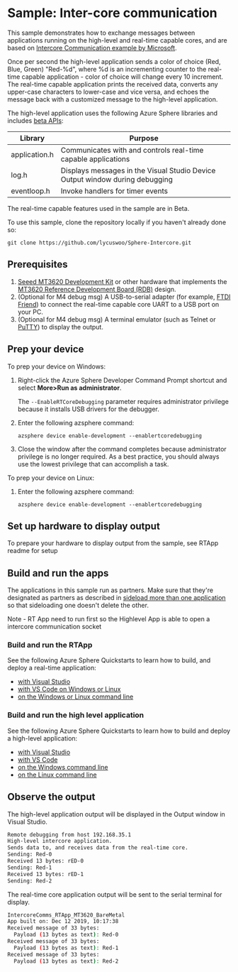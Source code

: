
# Sample: Inter-core communication

This sample demonstrates how to exchange messages between applications running on the high-level and real-time capable cores, and are based on [Intercore Communication example by Microsoft](https://github.com/Azure/azure-sphere-samples/tree/master/Samples/IntercoreComms).

Once per second the high-level application sends a color of choice (Red, Blue, Green) "Red-%d", where %d is an incrementing counter to the real-time capable application - color of choice will change every 10 increment. The real-time capable application prints the received data, converts any upper-case characters to lower-case and vice versa, and echoes the message back with a customized message to the high-level application.

The high-level application uses the following Azure Sphere libraries and includes [beta APIs](https://docs.microsoft.com/azure-sphere/app-development/use-beta):

|Library   |Purpose  |
|---------|---------|
|application.h |Communicates with and controls real-time capable applications |
|log.h |Displays messages in the Visual Studio Device Output window during debugging |
|eventloop.h |Invoke handlers for timer events |

The real-time capable features used in the sample are in Beta.

To use this sample, clone the repository locally if you haven't already done so:

```
git clone https://github.com/lycuswoo/Sphere-Intercore.git
```

## Prerequisites

1. [Seeed MT3620 Development Kit](https://aka.ms/azurespheredevkits) or other hardware that implements the [MT3620 Reference Development Board (RDB)](https://docs.microsoft.com/azure-sphere/hardware/mt3620-reference-board-design) design.
1. (Optional for M4 debug msg) A USB-to-serial adapter (for example, [FTDI Friend](https://www.digikey.com/catalog/en/partgroup/ftdi-friend/60311)) to connect the real-time capable core UART to a USB port on your PC.
1. (Optional for M4 debug msg) A terminal emulator (such as Telnet or [PuTTY](https://www.chiark.greenend.org.uk/~sgtatham/putty/.)) to display the output.

## Prep your device

To prep your device on Windows:

1. Right-click the Azure Sphere Developer Command Prompt shortcut and select **More>Run as administrator**. 

   The `--EnableRTCoreDebugging` parameter requires administrator privilege because it installs USB drivers for the debugger.

1. Enter the following azsphere command:

   `azsphere device enable-development --enablertcoredebugging`

1. Close the window after the command completes because administrator privilege is no longer required. As a best practice, you should always use the lowest privilege that can accomplish a task.

To prep your device on Linux:

1. Enter the following azsphere command:

   `azsphere device enable-development --enablertcoredebugging`
## Set up hardware to display output

To prepare your hardware to display output from the sample, see RTApp readme for setup

## Build and run the apps

The applications in this sample run as partners. Make sure that they're designated as partners as described in [sideload more than one application](https://docs.microsoft.com/azure-sphere/app-development/sideload-app#sideload-more-than-one-application) so that sideloading one doesn't delete the other.

Note - RT App need to run first so the Highlevel App is able to open a intercore communication socket

### Build and run the RTApp

See the following Azure Sphere Quickstarts to learn how to build, and deploy a real-time application:

   -  [with Visual Studio](https://docs.microsoft.com/azure-sphere/install/qs-real-time-application)
   -  [with VS Code on Windows or Linux](https://docs.microsoft.com/azure-sphere/install/qs-real-time-app-vscode)
   -  [on the Windows or Linux command line](https://docs.microsoft.com/azure-sphere/install/qs-real-time-app-cli)

### Build and run the high level application

See the following Azure Sphere Quickstarts to learn how to build and deploy a high-level application:

   -  [with Visual Studio](https://docs.microsoft.com/azure-sphere/install/qs-blink-application)
   -  [with VS Code](https://docs.microsoft.com/azure-sphere/install/qs-blink-vscode)
   -  [on the Windows command line](https://docs.microsoft.com/azure-sphere/install/qs-blink-cli)
   -  [on the Linux command line](https://docs.microsoft.com/azure-sphere/install/qs-blink-linux-cli)

## Observe the output

The high-level application output will be displayed in the Output window in Visual Studio.

```sh
Remote debugging from host 192.168.35.1
High-level intercore application.
Sends data to, and receives data from the real-time core.
Sending: Red-0
Received 13 bytes: rED-0
Sending: Red-1
Received 13 bytes: rED-1
Sending: Red-2
```

The real-time core application output will be sent to the serial terminal for display.

```sh
IntercoreComms_RTApp_MT3620_BareMetal
App built on: Dec 12 2019, 10:17:38
Received message of 33 bytes:
  Payload (13 bytes as text): Red-0
Received message of 33 bytes:
  Payload (13 bytes as text): Red-1
Received message of 33 bytes:
  Payload (13 bytes as text): Red-2
```

